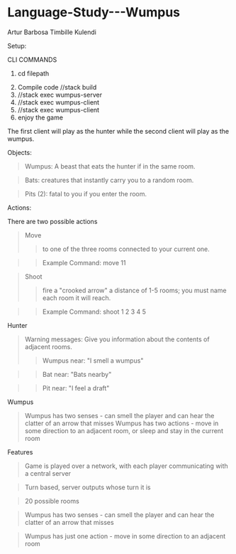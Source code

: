 # Language-Study---Wumpus
Artur Barbosa
Timbille Kulendi

Setup:

CLI COMMANDS
1) cd filepath
2. Compile code //stack build
3. //stack exec wumpus-server
4. //stack exec wumpus-client
5. //stack exec wumpus-client
6. enjoy the game

The first client will play as the hunter while the second client will play as the wumpus. 

Objects:

>Wumpus: A beast that eats the hunter if in the same room.

>Bats: creatures that instantly carry you to a random room.

>Pits (2): fatal to you if you enter the room.

Actions:

There are two possible actions

>Move
>>to one of the three rooms connected to your current one.

>>Example Command: move 11

>Shoot
>>fire a "crooked arrow" a distance of 1-5 rooms; you must name each room it will reach.

>>Example Command: shoot 1 2 3 4 5


Hunter                        

>Warning messages: Give you information about the contents of adjacent rooms.
>>Wumpus near: "I smell a wumpus"

>>Bat near: "Bats nearby"

>>Pit near: "I feel a draft"

Wumpus

>Wumpus has two senses - can smell the player and can hear the clatter of an arrow that misses
>Wumpus has two actions - move in some direction to an adjacent room, or sleep and stay in the current room


Features

>Game is played over a network, with each player communicating with a central server

>Turn based, server outputs whose turn it is

>20 possible rooms

>Wumpus has two senses - can smell the player and can hear the clatter of an arrow that misses

>Wumpus has just one action - move in some direction to an adjacent room


